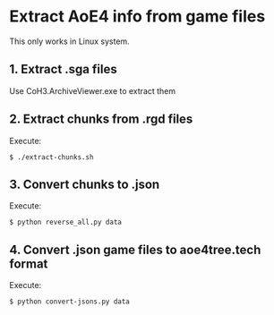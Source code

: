 # Extract AoE4 info from game files

This only works in Linux system.

## 1. Extract .sga files

Use CoH3.ArchiveViewer.exe to extract them

## 2. Extract chunks from .rgd files

Execute:

```
$ ./extract-chunks.sh
```

## 3. Convert chunks to .json

Execute:

```
$ python reverse_all.py data
```

## 4. Convert .json game files to aoe4tree.tech format

Execute:

```
$ python convert-jsons.py data
```
